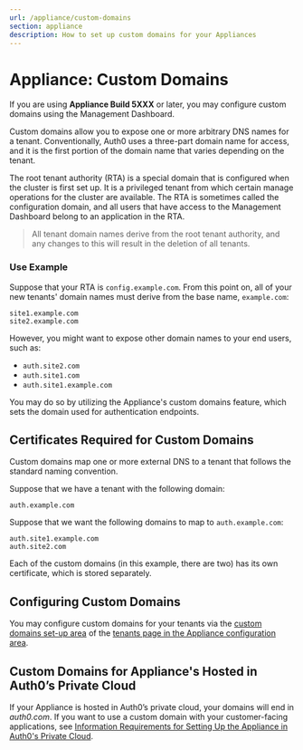 ```yaml
---
url: /appliance/custom-domains
section: appliance
description: How to set up custom domains for your Appliances
---
```


# Appliance: Custom Domains

If you are using **Appliance Build 5XXX** or later, you may configure custom domains using the Management Dashboard.

Custom domains allow you to expose one or more arbitrary DNS names for a tenant. Conventionally, Auth0 uses a three-part domain name for access, and it is the first portion of the domain name that varies depending on the tenant.

The root tenant authority (RTA) is a special domain that is configured when the cluster is first set up. It is a privileged tenant from which certain manage operations for the cluster are available. The RTA is sometimes called the configuration domain, and all users that have access to the Management Dashboard belong to an application in the RTA.

> All tenant domain names derive from the root tenant authority, and any changes to this will result in the deletion of all tenants.

### Use Example

Suppose that your RTA is `config.example.com`. From this point on, all of your new tenants' domain names must derive from the base name, `example.com`:

```text
site1.example.com
site2.example.com
```

However, you might want to expose other domain names to your end users, such as:

* `auth.site2.com`
* `auth.site1.com`
* `auth.site1.example.com`

You may do so by utilizing the Appliance's custom domains feature, which sets the domain used for authentication endpoints.

## Certificates Required for Custom Domains

Custom domains map one or more external DNS to a tenant that follows the standard naming convention.

Suppose that we have a tenant with the following domain:

`auth.example.com`

Suppose that we want the following domains to map to `auth.example.com`:

```text
auth.site1.example.com
auth.site2.com
```

Each of the custom domains (in this example, there are two) has its own certificate, which is stored separately.

## Configuring Custom Domains

You may configure custom domains for your tenants via the [custom domains set-up area](/appliance/dashboard/tenants#custom-domains) of the [tenants page in the Appliance configuration area](/appliance/dashboard/tenants).

## Custom Domains for Appliance's Hosted in Auth0’s Private Cloud

If your Appliance is hosted in Auth0’s private cloud, your domains will end in *auth0.com*. If you want to use a custom domain with your customer-facing applications, see [Information Requirements for Setting Up the Appliance in Auth0's Private Cloud](/appliance/private-cloud-requirements).
